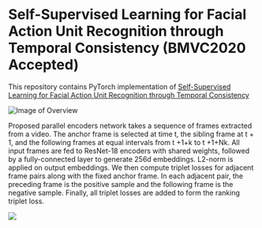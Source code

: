 # Self-Supervised Learning for Facial Action Unit Recognition through Temporal Consistency (BMVC2020 Accepted)

This repository contains PyTorch implementation of [Self-Supervised Learning for Facial Action Unit Recognition through Temporal Consistency](https://www.bmvc2020-conference.com/assets/papers/0861.pdf)

![Image of Overview](https://github.com/intelligent-human-perception-laboratory/temporal-consistency/blob/master/img/overview.png)

Proposed parallel encoders network takes a sequence of frames extracted from a
video. The anchor frame is selected at time t, the sibling frame at t + 1, and the following
frames at equal intervals from t +1+k to t +1+Nk. All input frames are fed to ResNet-18
encoders with shared weights, followed by a fully-connected layer to generate 256d
embeddings. L2-norm is applied on output embeddings. We then compute triplet losses for
adjacent frame pairs along with the fixed anchor frame. In each adjacent pair, the preceding
frame is the positive sample and the following frame is the negative sample. Finally, all
triplet losses are added to form the ranking triplet loss.

[![](http://img.youtube.com/vi/B4AZU4gsK7o/0.jpg)](http://www.youtube.com/watch?v=B4AZU4gsK7o "")
